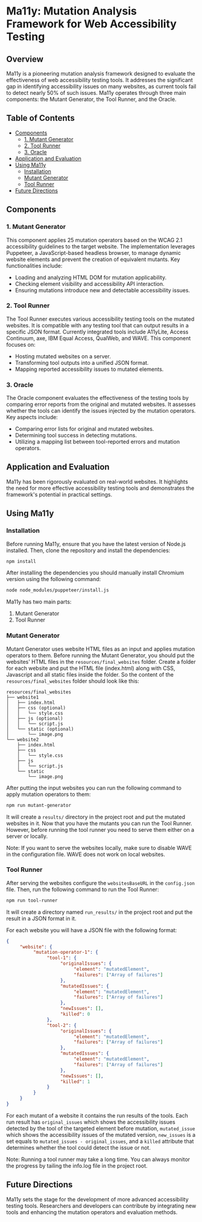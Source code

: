 # Ma11y: Mutation Analysis Framework for Web Accessibility Testing

## Overview

Ma11y is a pioneering mutation analysis framework designed to evaluate the effectiveness of web accessibility testing tools. It addresses the significant gap in identifying accessibility issues on many websites, as current tools fail to detect nearly 50% of such issues. Ma11y operates through three main components: the Mutant Generator, the Tool Runner, and the Oracle.

## Table of Contents

   * [Components](#components)
      * [1. Mutant Generator](#1-mutant-generator)
      * [2. Tool Runner](#2-tool-runner)
      * [3. Oracle](#3-oracle)
   * [Application and Evaluation](#application-and-evaluation)
   * [Using Ma11y](#using-ma11y)
      * [Installation](#installation)
      * [Mutant Generator](#mutant-generator)
      * [Tool Runner](#tool-runner)
   * [Future Directions](#future-directions)

## Components

### 1. Mutant Generator

This component applies 25 mutation operators based on the WCAG 2.1 accessibility guidelines to the target website. The implementation leverages Puppeteer, a JavaScript-based headless browser, to manage dynamic website elements and prevent the creation of equivalent mutants. Key functionalities include:

- Loading and analyzing HTML DOM for mutation applicability.
- Checking element visibility and accessibility API interaction.
- Ensuring mutations introduce new and detectable accessibility issues.

### 2. Tool Runner

The Tool Runner executes various accessibility testing tools on the mutated websites. It is compatible with any testing tool that can output results in a specific JSON format. Currently integrated tools include A11yLite, Access Continuum, axe, IBM Equal Access, QualWeb, and WAVE. This component focuses on:

- Hosting mutated websites on a server.
- Transforming tool outputs into a unified JSON format.
- Mapping reported accessibility issues to mutated elements.

### 3. Oracle

The Oracle component evaluates the effectiveness of the testing tools by comparing error reports from the original and mutated websites. It assesses whether the tools can identify the issues injected by the mutation operators. Key aspects include:

- Comparing error lists for original and mutated websites.
- Determining tool success in detecting mutations.
- Utilizing a mapping list between tool-reported errors and mutation operators.

## Application and Evaluation

Ma11y has been rigorously evaluated on real-world websites. It highlights the need for more effective accessibility testing tools and demonstrates the framework's potential in practical settings.

## Using Ma11y

### Installation

Before running Ma11y, ensure that you have the latest version of Node.js installed. Then, clone the repository and install the dependencies:

```bash
npm install
```

After installing the dependencies you should manually install Chromium version using the following command:
```bash
node node_modules/puppeteer/install.js
```

Ma11y has two main parts:
1. Mutant Generator
2. Tool Runner

### Mutant Generator

Mutant Generator uses website HTML files as an input and applies mutation operators to them. Before running the Mutant Generator, you should put the websites' HTML files in the `resources/final_websites` folder. Create a folder for each website and put the HTML file (index.html) along with CSS, Javascript and all static files inside the folder.
So the content of the `resources/final_websites` folder should look like this:
    
    resources/final_websites
    ├── website1
    │   ├── index.html
    │   ├── css (optional)
    │   │   └── style.css
    │   ├── js (optional)
    │   │   └── script.js
    │   └── static (optional)
    │       └── image.png
    └── website2
        ├── index.html
        ├── css
        │   └── style.css
        ├── js
        │   └── script.js
        └── static
            └── image.png

After putting the input websites you can run the following command to apply mutation operators to them:

```bash
npm run mutant-generator
```
It will create a `results/` directory in the project root and put the mutated websites in it.
Now that you have the mutants you can run the Tool Runner. However, before running the tool runner you need to serve them either on a server or locally.

Note: If you want to serve the websites locally, make sure to disable WAVE in the configuration file. WAVE does not work on local websites.

### Tool Runner

After serving the websites configure the `websitesBaseURL` in the `config.json` file. Then, run the following command to run the Tool Runner:

```bash
npm run tool-runner
```

It will create a directory named `run_results/` in the project root and put the result in a JSON format in it.

For each website you will have a JSON file with the following format:
```json
{
     "website": {
          "mutation-operator-1": {
               "tool-1": {
                    "originalIssues": {
                         "element": "mutatedElement",
                         "failures": ["Array of failures"]
                    },
                    "mutatedIssues": {
                         "element": "mutatedElement",
                         "failures": ["Array of failures"]
                    },
                    "newIssues": [],
                    "killed": 0
               },
               "tool-2": {
                    "originalIssues": {
                         "element": "mutatedElement",
                         "failures": ["Array of failures"]
                    },
                    "mutatedIssues": {
                         "element": "mutatedElement",
                         "failures": ["Array of failures"]
                    },
                    "newIssues": [],
                    "killed": 1
               }
          }
     }
}
```

For each mutant of a website it contains the run results of the tools.
Each run result has `original_issues` which shows the accessibility issues detected by the tool of the targeted element before mutation,
`mutated_issue` which shows the accessibility issues of the mutated version,
`new_issues` is a set equals to `mutated_issues - original_issues`, and a `killed` attribute that determines whether the tool could detect the issue or not. 

Note: Running a tool runner may take a long time. You can always monitor the progress by tailing the info.log file in the project root.

## Future Directions

Ma11y sets the stage for the development of more advanced accessibility testing tools. Researchers and developers can contribute by integrating new tools and enhancing the mutation operators and evaluation methods.